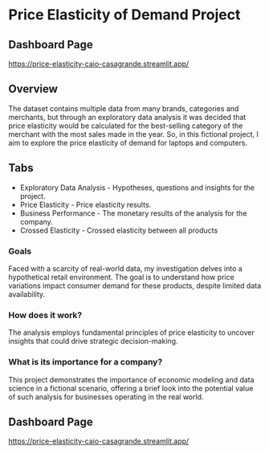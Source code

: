 # Price Elasticity of Demand Project

## Dashboard Page
https://price-elasticity-caio-casagrande.streamlit.app/

## Overview 
The dataset contains multiple data from many brands, categories and merchants, but through an exploratory data analysis it was decided that price elasticity would be calculated for the best-selling category of the merchant with the most sales made in the year.
So, in this fictional project, I aim to explore the price elasticity of demand for laptops and computers. 

## Tabs
- Exploratory Data Analysis - Hypotheses, questions and insights for the project.
- Price Elasticity - Price elasticity results.
- Business Performance - The monetary results of the analysis for the company.
- Crossed Elasticity - Crossed elasticity between all products

### Goals
Faced with a scarcity of real-world data, my investigation delves into a hypothetical retail environment. The goal is to understand how price variations impact consumer demand for these products, despite limited data availability. 

### How does it work?
The analysis employs fundamental principles of price elasticity to uncover insights that could drive strategic decision-making.

### What is its importance for a company?
This project demonstrates the importance of economic modeling and data science in a fictional scenario, offering a brief look into the potential value of such analysis for businesses operating in the real world.

## Dashboard Page
https://price-elasticity-caio-casagrande.streamlit.app/
